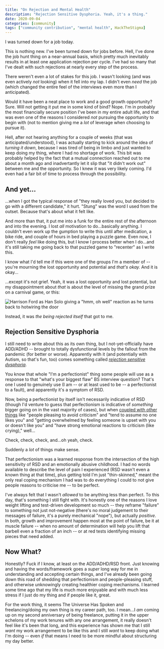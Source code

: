 ```yaml
---
title: "On Rejection and Mental Health"
description: "Rejection Sensitive Dysphoria. Yeah, it's a thing."
date: 2020-09-04
categories: [community]
tags: ["community contribution", "mental health", HackTheStigma]
---
```


I was turned down for a job today.

This is nothing new. I've been turned down for jobs before. Hell, I've done the job hunt thing on a near-annual basis, which pretty much inevitably results in at least one application rejection per cycle. I've had so many that I've dealt with such rejections at nearly every step of the process.

There weren't even a lot of stakes for this job. I wasn't looking (and was even actively _not_ looking) when it fell into my lap. I didn't even _need_ the job (which changed the entire feel of the interviews even more than I anticipated).

Would it have been a neat place to work and a good growth opportunity? Sure. Will not getting it put me in some kind of bind? Nope. I'm in probably the most financially secure position I've been in my entire adult life, and that was even one of the reasons I considered _not_ pursuing the opportunity to begin with (not to mention giving me a _lot_ of leverage when choosing to pursue it).

Hell, after not hearing anything for a couple of weeks (that was anticipated/understood), I was actually starting to kick around the idea of _turning it down_, because I was tired of being in limbo and just wanted to keep doing my thing, where I had no shortage of work. This bit was probably helped by the fact that a mutual connection reached out to me about a month ago and inadvertantly let it slip that "it didn't work out" between me and the opportunity. So I knew it was very likely coming. I'd even had a fair bit of time to process through the possibility.

## And yet...

...when I got the typical response of "they really loved you, but decided to go with a different candidate," it hurt. "Stung" was the word I used from the outset. Because that's about what it felt like.

And more than that, it put me into a funk for the entire rest of the afternoon and into the evening. I lost _all_ motivation to do...basically anything. I couldn't even work up the gumption to write this until after medication, a bike ride, and couple of hours in bed playing a puzzle game. Even now, I don't really _feel_ like doing this, but I know I process better when I do...and it's still taking me going back to that puzzled game to "recenter" as I write this.

I know what I'd tell me if this were one of the groups I'm a member of -- you're mourning the lost opportunity and potential and _that's okay._ And it is okay...

...except it's not grief. Yeah, it was a lost opportunity and lost potential, but my disappointment about _that_ is about the level of missing the grand prize on a carnival game, or this:

![Harrison Ford as Han Solo giving a "hmm, oh well" reaction as he turns back to hotwiring the door](https://i1.kym-cdn.com/photos/images/original/000/811/090/3b4.gif)

Instead, it was _the being rejected itself_ that got to me.

## Rejection Sensitive Dysphoria

I still need to write about this as its own thing, but I not-yet-officially have ADD/ADHD -- brought to totally dysfunctional levels by the fallout from the pandemic (for better or worse). Apparently with it (and potentially with Autism, so that's fun, too) comes something called [_rejection sensitive dysphoria_](https://blackgirllostkeys.com/adhd/adhd-rejection-sensitive-dysphoria/).

You know that whole "I'm a perfectionist" thing some people will use as a response to that "what's your biggest flaw" BS interview question? That's one I used to genuinely use (I am -- or at least used to be -- a perfectionist to a fault), and apparently it's a symptom of RSD.

Now, being a perfectionist by itself isn't necessarily indicative of RSD (though I'd venture to guess that perfectionism is indicative of _something_ bigger going on in the vast majority of cases), but when [coupled with other things](https://www.littlemisslionheart.com/rejection-sensitive-dysphoria-adhd/) like "people pleasing to avoid criticism" and "tend to assume no one likes you" and "getting overwhelmed by feeling someone is upset with you or doesn't like you" and "have strong emotional reactions to criticism (like crying)," well...

Check, check, check, and...oh yeah, check.

Suddenly a _lot_ of things make sense.

That perfectionism was a learned response from the intersection of the high sensitivity of RSD and an emotionally abusive childhood. I had no words available to describe the level of pain I experienced (RSD wasn't even a known thing at that time), plus getting told I'm just "thin-skinned," meant the only real coping mechanism I had was to do everything I could to not give people reasons to criticise me -- to be perfect.

I've always felt that I wasn't _allowed_ to be anything less than perfect. To this day, that's something I still fight with. It's honestly one of the reasons I love weight lifting and test-driven development so much -- they reframe "failure" to something not just not-negative (there's no moral judgement to their messages of failure, it's a purely mechanical "nope"), but actually _positive_. In both, growth and improvement happen most at the point of failure, be it at muscle failure -- when no amount of determination will help you lift that barbell even a fraction of an inch -- or at red tests identifying missing pieces that need added.

## Now What?

Honestly? Fuck if I know, at least on the ADD/ADHD/RSD front. Just knowing and having the words/framework goes a _super_ long way for me in understanding and accepting certain things, and I've already been going down this road of shedding that perfectionism and people-pleasing stuff, and otherwise unknowingly creating healthier coping mechanisms. I learned some time ago that my life is much more enjoyable and with much less stress if I just do my thing and if people like it, great.

For the work thing, it seems The Universe Has Spoken and freelancing/doing my own thing is my career path, too. I mean...I _am_ coming up on my second anniversary of being freelance, putting it in the upper echelons of my work tenures with any one arrangement, it really doesn't feel like it's been that long, and this experience has shown me that I still _want_ my work arrangement to be like this and I still _want_ to keep doing what I'm doing -- even _if_ that means I need to be more mindful about structuring my day better.